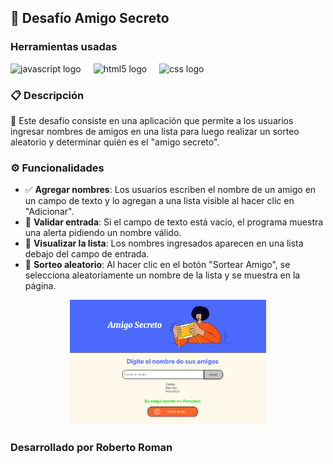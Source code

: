 ## 🎁 Desafío Amigo Secreto

### Herramientas usadas
<div align="left">
  <img src="https://cdn.jsdelivr.net/gh/devicons/devicon/icons/javascript/javascript-original.svg" height="40" alt="javascript logo"  />
  <img width="12" />
  <img src="https://cdn.jsdelivr.net/gh/devicons/devicon/icons/html5/html5-original.svg" height="40" alt="html5 logo"  />
  <img width="12" />
  <img src="https://cdn.jsdelivr.net/gh/devicons/devicon/icons/css3/css3-original.svg" height="40" alt="css logo"  />
</div>

### 📋 **Descripción**
🎯 Este desafío consiste en una aplicación que permite a los usuarios ingresar nombres de amigos en una lista para luego realizar un sorteo aleatorio y determinar quién es el "amigo secreto".

### ⚙️ **Funcionalidades**

- ✅ **Agregar nombres**: Los usuarios escriben el nombre de un amigo en un campo de texto y lo agregan a una lista visible al hacer clic en "Adicionar".
- 🚫 **Validar entrada**: Si el campo de texto está vacío, el programa muestra una alerta pidiendo un nombre válido.
- 👀 **Visualizar la lista**: Los nombres ingresados aparecen en una lista debajo del campo de entrada.
- 🎲 **Sorteo aleatorio**: Al hacer clic en el botón "Sortear Amigo", se selecciona aleatoriamente un nombre de la lista y se muestra en la página.

<div align="center">
  <img height="200" src="/assets/Resultado.png"  />
</div>

### Desarrollado por Roberto Roman
